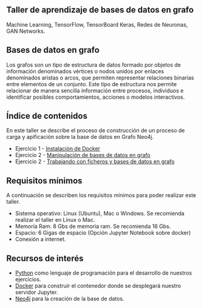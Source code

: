 ## Taller de aprendizaje de bases de datos en grafo

Machine Learning, TensorFlow, TensorBoard Keras, Redes de Neuronas, GAN Networks. 

## Bases de datos en grafo

Los grafos son un tipo de estructura de datos formado por objetos de información denominados vértices o nodos unidos por enlaces denominados aristas o arcos, que permiten representar relaciones binarias entre elementos de un conjunto. Este tipo de estructura nos permite relacionar de manera sencilla información entre procesos, individuos e identificar posibles comportamientos, acciones o modelos interactivos. 

## Índice de contenidos

En este taller se describe el proceso de construcción de un proceso de carga y apificación sobre la base de datos en Grafo Neo4j. 

* Ejercicio 1 - [Instalación de Docker](./exercises/exercise_1.md)
* Ejercicio 2 - [Manipulación de bases de datos en grafo](./exercises/exercise_2.md)
* Ejercicio 2 - [Trabajando con ficheros y bases de datos en grafo](./exercises/exercise_3.md)

## Requisitos mínimos

A continuación se describen los requisitos mínimos para poder realizar este taller. 

* Sistema operativo: Linux (Ubuntu), Mac o Windows. Se recomienda realizar el taller en Linux o Mac. 
* Memoría Ram: 8 Gbs de memoria ram. Se recomienda 16 Gbs. 
* Espacio: 6 Gigas de espacio (Opción Jupyter Notebook sobre docker) 
* Conexión a internet.

## Recursos de interés

- [Python](https://www.python.org/) como lenguaje de programación para el desarrollo de nuestros ejercicios.
- [Docker](https://docs.docker.com/) para construir el contenedor donde se desplegará nuestro servidor Jupyter.
- [Neo4j](https://neo4j.com/) para la creación de la base de datos. 
